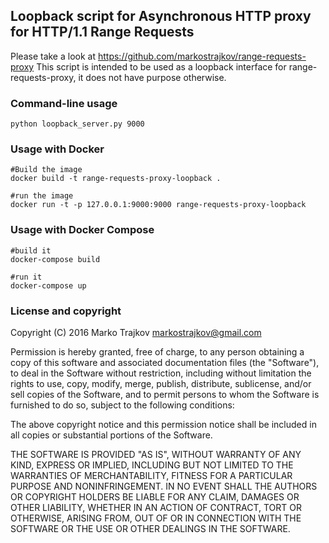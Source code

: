 ## Loopback script for Asynchronous HTTP proxy for HTTP/1.1 Range Requests

Please take a look at https://github.com/markostrajkov/range-requests-proxy
This script is intended to be used as a loopback interface for range-requests-proxy,
it does not have purpose otherwise.


### Command-line usage

    python loopback_server.py 9000

### Usage with Docker

    #Build the image
    docker build -t range-requests-proxy-loopback .

    #run the image
    docker run -t -p 127.0.0.1:9000:9000 range-requests-proxy-loopback

### Usage with Docker Compose
    #build it
    docker-compose build

    #run it
    docker-compose up

### License and copyright

Copyright (C) 2016 Marko Trajkov <markostrajkov@gmail.com>

Permission is hereby granted, free of charge, to any person obtaining a copy
of this software and associated documentation files (the "Software"), to deal
in the Software without restriction, including without limitation the rights
to use, copy, modify, merge, publish, distribute, sublicense, and/or sell
copies of the Software, and to permit persons to whom the Software is
furnished to do so, subject to the following conditions:

The above copyright notice and this permission notice shall be included in
all copies or substantial portions of the Software.

THE SOFTWARE IS PROVIDED "AS IS", WITHOUT WARRANTY OF ANY KIND, EXPRESS OR
IMPLIED, INCLUDING BUT NOT LIMITED TO THE WARRANTIES OF MERCHANTABILITY,
FITNESS FOR A PARTICULAR PURPOSE AND NONINFRINGEMENT. IN NO EVENT SHALL THE
AUTHORS OR COPYRIGHT HOLDERS BE LIABLE FOR ANY CLAIM, DAMAGES OR OTHER
LIABILITY, WHETHER IN AN ACTION OF CONTRACT, TORT OR OTHERWISE, ARISING FROM,
OUT OF OR IN CONNECTION WITH THE SOFTWARE OR THE USE OR OTHER DEALINGS IN
THE SOFTWARE.
